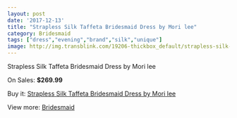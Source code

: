 ```yaml
---
layout: post
date: '2017-12-13'
title: "Strapless Silk Taffeta Bridesmaid Dress by Mori lee"
category: Bridesmaid
tags: ["dress","evening","brand","silk","unique"]
image: http://img.transblink.com/19206-thickbox_default/strapless-silk-taffeta-bridesmaid-dress-by-mori-lee.jpg
---
```

Strapless Silk Taffeta Bridesmaid Dress by Mori lee

On Sales: **$269.99**
<a href="https://www.transblink.com/en/bridesmaid/6002-strapless-silk-taffeta-bridesmaid-dress-by-mori-lee.html"><amp-img layout="responsive" width="600" height="600" src="//img.transblink.com/19206-thickbox_default/strapless-silk-taffeta-bridesmaid-dress-by-mori-lee.jpg" alt="Strapless Silk Taffeta Bridesmaid Dress by Mori lee 0" /></a>

Buy it: [Strapless Silk Taffeta Bridesmaid Dress by Mori lee](https://www.transblink.com/en/bridesmaid/6002-strapless-silk-taffeta-bridesmaid-dress-by-mori-lee.html "Strapless Silk Taffeta Bridesmaid Dress by Mori lee")

View more: [Bridesmaid](https://www.transblink.com/en/4-bridesmaid "Bridesmaid")
